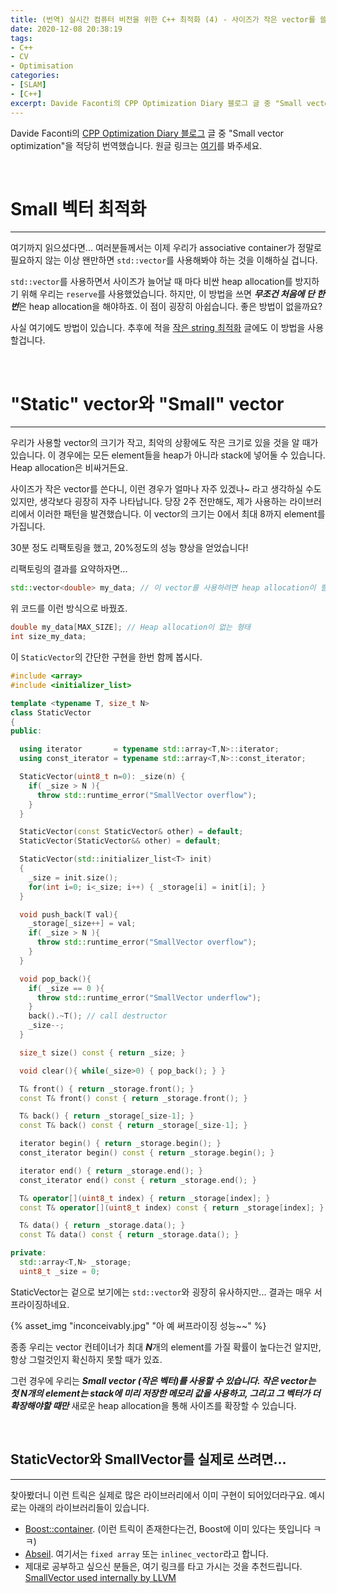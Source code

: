 ```yaml
---
title: (번역) 실시간 컴퓨터 비전을 위한 C++ 최적화 (4) - 사이즈가 작은 vector를 쓸 때...
date: 2020-12-08 20:38:19
tags: 
- C++
- CV
- Optimisation
categories: 
- [SLAM]
- [C++]
excerpt: Davide Faconti의 CPP Optimization Diary 블로그 글 중 "Small vector optimization"을 적당히 번역했습니다.
---
```


Davide Faconti의 [CPP Optimization Diary 블로그](https://cpp-optimizations.netlify.app/) 글 중 "Small vector optimization"을 적당히 번역했습니다. 원글 링크는 [여기](https://cpp-optimizations.netlify.app/small_vectors/)를 봐주세요.

<br>

# Small 벡터 최적화
---

여기까지 읽으셨다면... 여러분들께서는 이제 우리가 associative container가 정말로 필요하지 않는 이상 왠만하면 `std::vector`를 사용해봐야 하는 것을 이해하실 겁니다.

`std::vector`를 사용하면서 사이즈가 늘어날 때 마다 비싼 heap allocation를 방지하기 위해 우리는 `reserve`를 사용했었습니다. 하지만, 이 방법을 쓰면 ***무조건 처음에 단 한번***은 heap allocation을 해야하죠. 이 점이 굉장히 아쉽습니다. 좋은 방법이 없을까요?

사실 여기에도 방법이 있습니다. 추후에 적을 [작은 string 최적화]() 글에도 이 방법을 사용할겁니다.

<br>

# "Static" vector와 "Small" vector
---

우리가 사용할 vector의 크기가 작고, 최악의 상황에도 작은 크기로 있을 것을 알 때가 있습니다. 이 경우에는 모든 element들을 heap가 아니라 stack에 넣어둘 수 있습니다. Heap allocation은 비싸거든요.

사이즈가 작은 vector를 쓴다니, 이런 경우가 얼마나 자주 있겠나~ 라고 생각하실 수도 있지만, 생각보다 굉장히 자주 나타납니다. 당장 2주 전만해도, 제가 사용하는 라이브러리에서 이러한 패턴을 발견했습니다. 이 vector의 크기는 0에서 최대 8까지 element를 가집니다.

30분 정도 리팩토링을 했고, 20%정도의 성능 향상을 얻었습니다!

리팩토링의 결과를 요약하자면... 
```C++
std::vector<double> my_data; // 이 vector를 사용하려면 heap allocation이 필요합니다.
```
위 코드를 이런 방식으로 바꿨죠.
```C++
double my_data[MAX_SIZE]; // Heap allocation이 없는 형태 
int size_my_data;
```
이 `StaticVector`의 간단한 구현을 한번 함께 봅시다.

```C++
#include <array>
#include <initializer_list>

template <typename T, size_t N>
class StaticVector
{
public:

  using iterator       = typename std::array<T,N>::iterator;
  using const_iterator = typename std::array<T,N>::const_iterator;

  StaticVector(uint8_t n=0): _size(n) {
    if( _size > N ){
      throw std::runtime_error("SmallVector overflow");
    }
  }

  StaticVector(const StaticVector& other) = default;
  StaticVector(StaticVector&& other) = default;

  StaticVector(std::initializer_list<T> init)
  {
    _size = init.size();
    for(int i=0; i<_size; i++) { _storage[i] = init[i]; }
  }

  void push_back(T val){
    _storage[_size++] = val;
    if( _size > N ){
      throw std::runtime_error("SmallVector overflow");
    }
  }

  void pop_back(){
    if( _size == 0 ){
      throw std::runtime_error("SmallVector underflow");
    }
    back().~T(); // call destructor
    _size--;
  }

  size_t size() const { return _size; }

  void clear(){ while(_size>0) { pop_back(); } }

  T& front() { return _storage.front(); }
  const T& front() const { return _storage.front(); }

  T& back() { return _storage[_size-1]; }
  const T& back() const { return _storage[_size-1]; }

  iterator begin() { return _storage.begin(); }
  const_iterator begin() const { return _storage.begin(); }

  iterator end() { return _storage.end(); }
  const_iterator end() const { return _storage.end(); }

  T& operator[](uint8_t index) { return _storage[index]; }
  const T& operator[](uint8_t index) const { return _storage[index]; }

  T& data() { return _storage.data(); }
  const T& data() const { return _storage.data(); }

private:
  std::array<T,N> _storage;
  uint8_t _size = 0;

```
StaticVector는 겉으로 보기에는 `std::vector`와 굉장히 유사하지만... 결과는 매우 서프라이징하네요.

{% asset_img "inconceivably.jpg" "아 예 써프라이징 성능~~" %}

종종 우리는 vector 컨테이너가 최대 ***N***개의 element를 가질 확률이 높다는건 알지만, 항상 그럴것인지 확신하지 못할 때가 있죠.

그런 경우에 우리는 ***Small vector (작은 벡터)***를 사용할 수 있습니다. 작은 vector는 첫 N개의 element는 stack에 미리 저장한 메모리 값을 사용하고, 그리고 그 벡터가 더 확장해야할 때***만*** 새로운 heap allocation을 통해 사이즈를 확장할 수 있습니다.

<br>

## StaticVector와 SmallVector를 실제로 쓰려면... 
---

찾아봤더니 이런 트릭은 실제로 많은 라이브러리에서 이미 구현이 되어있더라구요. 예시로는 아래의 라이브러리들이 있습니다.

- [Boost::container](https://www.boost.org/doc/libs/1_73_0/doc/html/container.html). (이런 트릭이 존재한다는건, Boost에 이미 있다는 뜻입니다 ㅋㅋ)
- [Abseil](https://github.com/abseil/abseil-cpp/tree/master/absl/container). 여기서는 `fixed array` 또는 `inlinec_vector`라고 합니다. 
- 제대로 공부하고 싶으신 분들은, 여기 링크를 타고 가시는 것을 추천드립니다. [SmallVector used internally by LLVM](https://github.com/llvm/llvm-project/blob/master/llvm/include/llvm/ADT/SmallVector.h)
